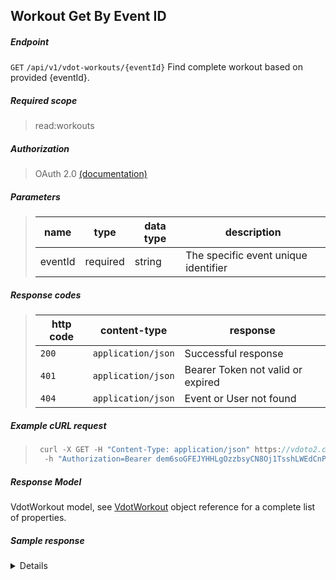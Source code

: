 ## Workout Get By Event ID

##### Endpoint
 <code>GET</code> <code>/api/v1/vdot-workouts/{eventId}</code> Find complete workout based on provided {eventId}.

##### Required scope
> read:workouts

##### Authorization
> OAuth 2.0 [(documentation)](../OAuth.md)

##### Parameters

> | name      |  type     | data type               | description                                                           |
> |-----------|-----------|-------------------------|-----------------------------------------------------------------------|
> | eventId   |  required | string                  | The specific event unique identifier  |


##### Response codes

> | http code     | content-type                      | response                                                            |
> |---------------|-----------------------------------|---------------------------------------------------------------------|
> | `200`         | `application/json`        | Successful response                                |
> | `401`         | `application/json`                | Bearer Token not valid or expired |
> | `404`         | `application/json`         | Event or User not found    |

##### Example cURL request

> ```javascript
>  curl -X GET -H "Content-Type: application/json" https://vdoto2.com/api/v1/vdot-workouts/06ab5c70-2ec3-401b-8b01-d33a9a4f0a1f
>	-h "Authorization=Bearer dem6soGFEJYHHLgOzzbsyCN8Oj1TsshLWEdCnPlVwOKl8lqII9uoU2vNfLbkFImAcIGUaf1l-yGr3wCVxbhFrsjC7JGshXZPnI34u44VvH1u_j0czs_IEt5J-c_puXA53xxQ-Y0ZZuLOu3dX18xFL27jClc0_GZPMcOfMMgvAkulX7YTPALZVq6QhCDxqcLzPLg29gNsFDEIDOTERQeiD0H8H701fyxavsETnziDEztSoWtc_FFI_sklritftE_X9LtLYAMDQ70paxUpY-3ZUA" \
> ```

##### Response Model

VdotWorkout model, see [VdotWorkout](../objects/workout-model.md) object reference for a complete list of properties.

##### Sample response

<details>

```json
{
    "eventId": "78edbf80-30ef-40ba-ac93-d8661ebb2b49",
    "eventName": "Quality Session",
    "eventDate": "2024-03-29T00:00:00",
    "eventType": "qualitySession",
    "status": "planned",
    "steps": [
        {
            "type": "step",
            "intensity": "warmup",
            "duration": {
                "type": "distance",
                "value": 1609.0
            },
            "target": null,
            "strokeType": null,
            "equipment": null,
            "excerciseCategory": null,
            "excerciseName": null,
            "weight": null,
            "order": 1
        },
        {
            "type": "repeatStep",
            "repeat": {
                "type": "untilStepsCompleted",
                "value": 4.0
            },
            "steps": [
                {
                    "type": "step",
                    "intensity": "interval",
                    "duration": {
                        "type": "distance",
                        "value": 400.0
                    },
                    "target": {
                        "type": "speed",
                        "value": null,
                        "valueLow": 4.6121087074279785,
                        "valueHigh": 4.819277286529541
                    },
                    "strokeType": null,
                    "equipment": null,
                    "excerciseCategory": null,
                    "excerciseName": null,
                    "weight": null,
                    "order": 2
                },
                {
                    "type": "step",
                    "intensity": "recovery",
                    "duration": {
                        "type": "distance",
                        "value": 400.0
                    },
                    "target": null,
                    "strokeType": null,
                    "equipment": null,
                    "excerciseCategory": null,
                    "excerciseName": null,
                    "weight": null,
                    "order": 3
                }
            ],
            "order": 4
        },
        {
            "type": "repeatStep",
            "repeat": {
                "type": "untilStepsCompleted",
                "value": 3.0
            },
            "steps": [
                {
                    "type": "step",
                    "intensity": "interval",
                    "duration": {
                        "type": "distance",
                        "value": 300.0
                    },
                    "target": {
                        "type": "speed",
                        "value": null,
                        "valueLow": 5.1023731231689453,
                        "valueHigh": 5.3571429252624512
                    },
                    "strokeType": null,
                    "equipment": null,
                    "excerciseCategory": null,
                    "excerciseName": null,
                    "weight": null,
                    "order": 5
                },
                {
                    "type": "step",
                    "intensity": "recovery",
                    "duration": {
                        "type": "distance",
                        "value": 300.0
                    },
                    "target": null,
                    "strokeType": null,
                    "equipment": null,
                    "excerciseCategory": null,
                    "excerciseName": null,
                    "weight": null,
                    "order": 6
                }
            ],
            "order": 7
        },
        {
            "type": "step",
            "intensity": "cooldown",
            "duration": {
                "type": "distance",
                "value": 1609.0
            },
            "target": null,
            "strokeType": null,
            "equipment": null,
            "excerciseCategory": null,
            "excerciseName": null,
            "weight": null,
            "order": 8
        }
    ]
}

```
</details>
